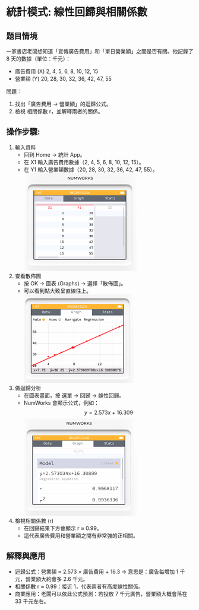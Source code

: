 # 統計模式: 線性回歸與相關係數

## 題目情境

一家書店老闆想知道「宣傳廣告費用」和「單日營業額」之間是否有關。他記錄了 8 天的數據（單位：千元）：

* 廣告費用 (X)	2,	4,	5,	6,	8,	10,	12,	15
* 營業額 (Y)   20, 28, 30, 32, 36,	42,	47,	55

問題：

1. 找出「廣告費用 → 營業額」的迴歸公式。
2. 檢視 相關係數 r，並解釋兩者的關係。

## 操作步驟:

1. 輸入資料
    * 回到 Home → 統計 App。
    * 在 X1 輸入廣告費用數據（2, 4, 5, 6, 8, 10, 12, 15）。
    * 在 Y1 輸入營業額數據（20, 28, 30, 32, 36, 42, 47, 55）。
    ![](img/15_01.png)
2. 查看散佈圖
    * 按 OK → 圖表 (Graphs) → 選擇「散佈圖」。
    * 可以看到點大致呈直線往上。
    ![](img/15_02.png)
3. 做迴歸分析
    * 在圖表畫面，按 選單 → 回歸 → 線性回歸。
    * NumWorks 會顯示公式，例如：
    $$ y = 2.573x + 16.309$$
    ![](img/15_03.png)
4. 檢視相關係數 (r)
    * 在回歸結果下方會顯示 r ≈ 0.99。
    * 這代表廣告費用和營業額之間有非常強的正相關。

## 解釋與應用

* 迴歸公式：營業額 ≈ 2.573 × 廣告費用 + 16.3
→ 意思是：廣告每增加 1 千元，營業額大約會多 2.6 千元。
* 相關係數 r ≈ 0.99：接近 1，代表兩者有高度線性關係。
* 商業應用：老闆可以依此公式預測：若投放 7 千元廣告，營業額大概會落在 33 千元左右。